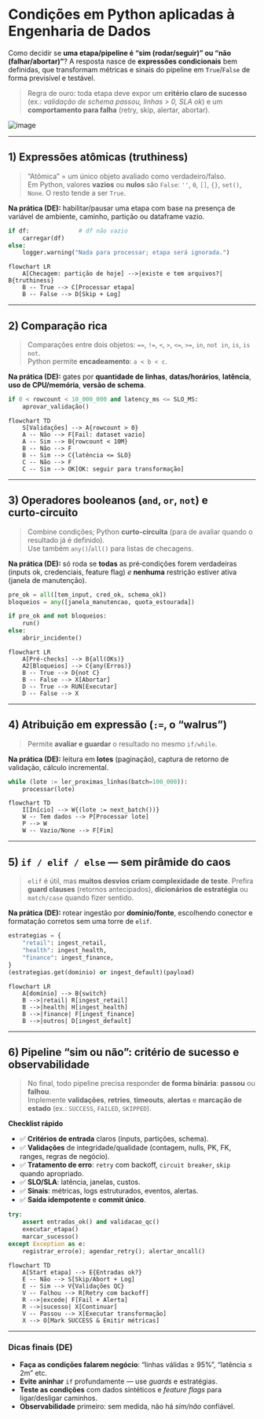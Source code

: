 # Condições em Python aplicadas à Engenharia de Dados

Como decidir se **uma etapa/pipeline é “sim (rodar/seguir)” ou “não (falhar/abortar)”**? A resposta nasce de **expressões condicionais** bem definidas, que transformam métricas e sinais do pipeline em `True`/`False` de forma previsível e testável.

> Regra de ouro: toda etapa deve expor um **critério claro de sucesso** (ex.: *validação de schema passou, linhas > 0, SLA ok*) e um **comportamento para falha** (retry, skip, alertar, abortar).

![image](https://github.com/lucianogalvao/controle-de-fluxo-engenharia-de-dados/assets/1000000000000000000000000000000000000000/image.png)

---

## 1) Expressões atômicas (truthiness)
> “Atômica” = um único objeto avaliado como verdadeiro/falso.  
Em Python, valores **vazios** ou **nulos** são `False`: `''`, `0`, `[]`, `{}`, `set()`, `None`. O resto tende a ser `True`.

**Na prática (DE):** habilitar/pausar uma etapa com base na presença de variável de ambiente, caminho, partição ou dataframe vazio.

```python
if df:              # df não vazio
    carregar(df)
else:
    logger.warning("Nada para processar; etapa será ignorada.")
```

```mermaid
flowchart LR
    A[Checagem: partição de hoje] -->|existe e tem arquivos?| B{truthiness}
    B -- True --> C[Processar etapa]
    B -- False --> D[Skip + Log]
```

---

## 2) Comparação rica
> Comparações entre dois objetos: `==`, `!=`, `<`, `>`, `<=`, `>=`, `in`, `not in`, `is`, `is not`.  
Python permite **encadeamento**: `a < b < c`.

**Na prática (DE):** gates por **quantidade de linhas**, **datas/horários**, **latência**, **uso de CPU/memória**, **versão de schema**.

```python
if 0 < rowcount < 10_000_000 and latency_ms <= SLO_MS:
    aprovar_validação()
```

```mermaid
flowchart TD
    S[Validações] --> A{rowcount > 0}
    A -- Não --> F[Fail: dataset vazio]
    A -- Sim --> B{rowcount < 10M}
    B -- Não --> F
    B -- Sim --> C{latência <= SLO}
    C -- Não --> F
    C -- Sim --> OK[OK: seguir para transformação]
```

---

## 3) Operadores booleanos (`and`, `or`, `not`) e curto‑circuito
> Combine condições; Python **curto-circuita** (para de avaliar quando o resultado já é definido).  
Use também `any()`/`all()` para listas de checagens.

**Na prática (DE):** só roda se **todas** as pré‑condições forem verdadeiras (inputs ok, credenciais, feature flag) *e* **nenhuma** restrição estiver ativa (janela de manutenção).

```python
pre_ok = all([tem_input, cred_ok, schema_ok])
bloqueios = any([janela_manutencao, quota_estourada])

if pre_ok and not bloqueios:
    run()
else:
    abrir_incidente()
```

```mermaid
flowchart LR
    A[Pré-checks] --> B{all(OKs)}
    A2[Bloqueios] --> C{any(Erros)}
    B -- True --> D{not C}
    B -- False --> X[Abortar]
    D -- True --> RUN[Executar]
    D -- False --> X
```

---

## 4) Atribuição em expressão (`:=`, o “walrus”)
> Permite **avaliar e guardar** o resultado no mesmo `if/while`.

**Na prática (DE):** leitura em **lotes** (paginação), captura de retorno de validação, cálculo incremental.

```python
while (lote := ler_proximas_linhas(batch=100_000)):
    processar(lote)
```

```mermaid
flowchart TD
    I[Início] --> W{(lote := next_batch())}
    W -- Tem dados --> P[Processar lote]
    P --> W
    W -- Vazio/None --> F[Fim]
```

---

## 5) `if / elif / else` — sem pirâmide do caos
> `elif` é útil, mas **muitos desvios criam complexidade de teste**. Prefira **guard clauses** (retornos antecipados), **dicionários de estratégia** ou `match/case` quando fizer sentido.

**Na prática (DE):** rotear ingestão por **domínio/fonte**, escolhendo conector e formatação corretos sem uma torre de `elif`.

```python
estrategias = {
    "retail": ingest_retail,
    "health": ingest_health,
    "finance": ingest_finance,
}
(estrategias.get(dominio) or ingest_default)(payload)
```

```mermaid
flowchart LR
    A[domínio] --> B{switch}
    B -->|retail| R[ingest_retail]
    B -->|health| H[ingest_health]
    B -->|finance| F[ingest_finance]
    B -->|outros| D[ingest_default]
```

---

## 6) Pipeline “sim ou não”: critério de sucesso e observabilidade
> No final, todo pipeline precisa responder **de forma binária**: **passou** ou **falhou**.  
Implemente **validações**, **retries**, **timeouts**, **alertas** e **marcação de estado** (ex.: `SUCCESS`, `FAILED`, `SKIPPED`).

**Checklist rápido**
- ✅ **Critérios de entrada** claros (inputs, partições, schema).  
- ✅ **Validações** de integridade/qualidade (contagem, nulls, PK, FK, ranges, regras de negócio).  
- ✅ **Tratamento de erro**: `retry` com backoff, `circuit breaker`, `skip` quando apropriado.  
- ✅ **SLO/SLA**: latência, janelas, custos.  
- ✅ **Sinais**: métricas, logs estruturados, eventos, alertas.  
- ✅ **Saída idempotente** e **commit único**.

```python
try:
    assert entradas_ok() and validacao_qc()
    executar_etapa()
    marcar_sucesso()
except Exception as e:
    registrar_erro(e); agendar_retry(); alertar_oncall()
```

```mermaid
flowchart TD
    A[Start etapa] --> E{Entradas ok?}
    E -- Não --> S[Skip/Abort + Log]
    E -- Sim --> V{Validações QC}
    V -- Falhou --> R[Retry com backoff]
    R -->|excede| F[Fail + Alerta]
    R -->|sucesso| X[Continuar]
    V -- Passou --> X[Executar transformação]
    X --> O[Mark SUCCESS & Emitir métricas]
```

---

### Dicas finais (DE)
- **Faça as condições falarem negócio**: “linhas válidas ≥ 95%”, “latência ≤ 2m” etc.  
- **Evite aninhar** `if` profundamente — use *guards* e estratégias.  
- **Teste as condições** com dados sintéticos e *feature flags* para ligar/desligar caminhos.  
- **Observabilidade** primeiro: sem medida, não há *sim/não* confiável.
